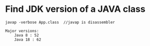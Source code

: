# Find JDK version of a JAVA class
    javap -verbose App.class  //javap is disassembler

    Major versions:
        Java 8 : 52
        Java 18 : 62